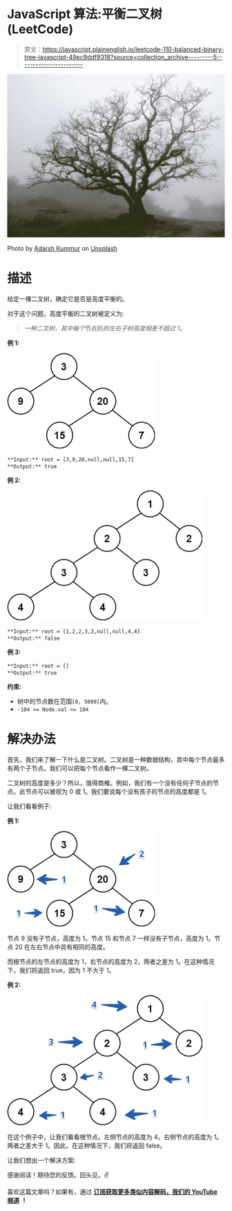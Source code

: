 # JavaScript 算法:平衡二叉树(LeetCode)

> 原文：<https://javascript.plainenglish.io/leetcode-110-balanced-binary-tree-javascript-49ec9ddf9318?source=collection_archive---------5----------------------->

![](img/93d02809cb12e96a30ce760d0d925691.png)

Photo by [Adarsh Kummur](https://unsplash.com/@akummur?utm_source=medium&utm_medium=referral) on [Unsplash](https://unsplash.com?utm_source=medium&utm_medium=referral)

# 描述

给定一棵二叉树，确定它是否是高度平衡的。

对于这个问题，高度平衡的二叉树被定义为:

> *一种二叉树，其中每个*节点的*的左右子树高度相差不超过 1。*

**例 1:**

![](img/e75516aeb87b43234c804af711f51bc8.png)

```
**Input:** root = [3,9,20,null,null,15,7]
**Output:** true
```

**例 2:**

![](img/9826bdf0983fb6e92888ffdf2c05b4c1.png)

```
**Input:** root = [1,2,2,3,3,null,null,4,4]
**Output:** false
```

**例 3:**

```
**Input:** root = []
**Output:** true
```

**约束:**

*   树中的节点数在范围`[0, 5000]`内。
*   `-104 <= Node.val <= 104`

# 解决办法

首先，我们来了解一下什么是二叉树。二叉树是一种数据结构，其中每个节点最多有两个子节点。我们可以把每个节点看作一棵二叉树。

二叉树的高度是多少？所以，值得商榷。例如，我们有一个没有任何子节点的节点。此节点可以被视为 0 或 1。我们要说每个没有孩子的节点的高度都是 1。

让我们看看例子:

**例 1:**

![](img/127769159b20270948eda7c9af9c3bc9.png)

节点 9 没有子节点，高度为 1。节点 15 和节点 7 一样没有子节点，高度为 1。节点 20 在左右节点中具有相同的高度。

而根节点的左节点的高度为 1，右节点的高度为 2，两者之差为 1。在这种情况下，我们将返回 true，因为 1 不大于 1。

**例 2:**

![](img/9fb80ac8d849e8c2b161c20db89e392f.png)

在这个例子中，让我们看看根节点。左侧节点的高度为 4，右侧节点的高度为 1。两者之差大于 1。因此，在这种情况下，我们将返回 false。

让我们想出一个解决方案:

感谢阅读！期待您的反馈。回头见，✌️

喜欢这篇文章吗？如果有，通过 [**订阅获取更多类似内容解码，我们的 YouTube 频道**](https://www.youtube.com/channel/UCtipWUghju290NWcn8jhyAw?sub_confirmation=true) **！**